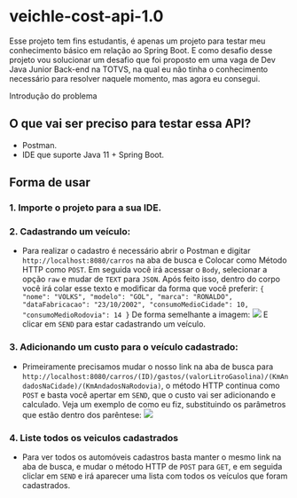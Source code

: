 # veichle-cost-api-1.0

Esse projeto tem fins estudantis, é apenas um projeto para testar meu conhecimento básico em relação ao Spring Boot. E como desafio desse projeto vou solucionar um desafio que foi proposto em uma vaga de Dev Java Junior Back-end na TOTVS, na qual eu não tinha o conhecimento necessário para resolver naquele momento, mas agora eu consegui.

Introdução do problema

## O que vai ser preciso para testar essa API?
  - Postman.
  - IDE que suporte Java 11 + Spring Boot.

## Forma de usar

### 1. Importe o projeto para a sua IDE.

### 2. Cadastrando um veículo:
  - Para realizar o cadastro é necessário abrir o Postman e digitar `http://localhost:8080/carros` na aba de busca e Colocar como Método HTTP como `POST`. Em seguida você irá acessar o `Body`, selecionar a opção `raw` e mudar de `TEXT` para `JSON`. Após feito isso, dentro do corpo você irá colar esse texto e modificar da forma que você preferir: `{
    "nome": "VOLKS",
    "modelo": "GOL",
    "marca": "RONALDO",
    "dataFabricacao": "23/10/2002",
    "consumoMedioCidade": 10,
    "consumoMedioRodovia": 14
}` De forma semelhante a imagem: <img src="https://i.imgur.com/8YAuRPL.png"></img> E clicar em `SEND` para estar cadastrando um veículo.

### 3. Adicionando um custo para o veículo cadastrado:
  - Primeiramente precisamos mudar o nosso link na aba de busca para `http://localhost:8080/carros/(ID)/gastos/(valorLitroGasolina)/(KmAndadosNaCidade)/(KmAndadosNaRodovia)`, o método HTTP continua como `POST` e basta você apertar em `SEND`, que o custo vai ser adicionando e calculado. Veja um exemplo de como eu fiz, substituindo os parâmetros que estão dentro dos parêntese:
<img src="https://i.imgur.com/GnuxWjt.png"></img>

### 4. Liste todos os veiculos cadastrados
  - Para ver todos os automóveis cadastros basta manter o mesmo link na aba de busca, e mudar o método HTTP de `POST` para `GET`, e em seguida cliclar em `SEND` e irá aparecer uma lista com todos os veículos que foram cadastrados.
